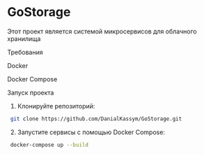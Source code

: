 # GoStorage
Этот проект является системой микросервисов для облачного хранилища

Требования

Docker

Docker Compose

Запуск проекта

1. Клонируйте репозиторий:
```bash
 git clone https://github.com/DanialKassym/GoStorage.git
```
2. Запустите сервисы с помощью Docker Compose:

```bash
 docker-compose up --build
```
